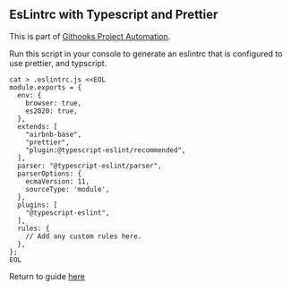 ## EsLintrc with Typescript and Prettier

This is part of [Githooks Project Automation](./../../../githooks-project-automation.md).

Run this script in your console to generate an eslintrc that is configured to use prettier, and typscript.

```
cat > .eslintrc.js <<EOL
module.exports = {
  env: {
    browser: true,
    es2020: true,
  },
  extends: [
    "airbnb-base",
    "prettier",
    "plugin:@typescript-eslint/recommended",
  ],
  parser: "@typescript-eslint/parser",
  parserOptions: {
    ecmaVersion: 11,
    sourceType: 'module',
  },
  plugins: [
    "@typescript-eslint",
  ],
  rules: {
    // Add any custom rules here.
  },
};
EOL
```

Return to guide [here](./../../../githooks-project-automation.md#prettier)
